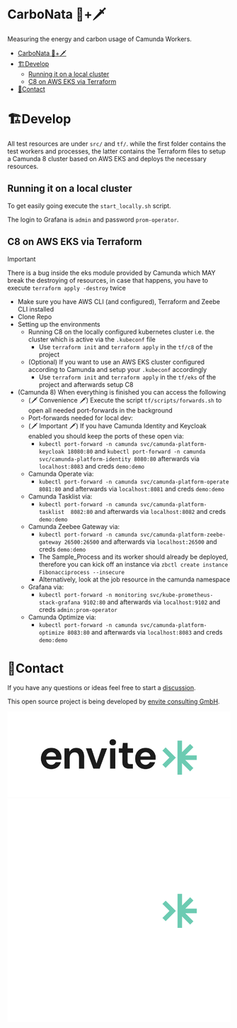 # CarboNata 🍝+🗡️

Measuring the energy and carbon usage of Camunda Workers.

<!-- TOC -->
* [CarboNata 🍝+🗡️](#carbonata-)
* [🏗Develop](#develop)
  * [Running it on a local cluster](#running-it-on-a-local-cluster)
  * [C8 on AWS EKS via Terraform](#c8-on-aws-eks-via-terraform)
* [📨Contact](#contact)
<!-- TOC -->

# 🏗Develop

All test resources are under `src/` and `tf/`. while the first folder contains the test workers and processes, the latter contains the Terraform files to setup a Camunda 8 cluster based on AWS EKS and deploys the necessary resources.

## Running it on a local cluster

To get easily going execute the `start_locally.sh` script.

The login to Grafana is `admin` and password `prom-operator`.

## C8 on AWS EKS via Terraform
> [!IMPORTANT]  
>  There is a bug inside the eks module provided by Camunda which MAY break the destroying of resources, in case that happens, you have to execute `terraform apply -destroy` twice

- Make sure you have AWS CLI (and configured), Terraform and Zeebe CLI installed
- Clone Repo
- Setting up the environments
  - Running C8 on the locally configured kubernetes cluster i.e. the cluster which is active via the ``.kubeconf`` file
    - Use ``terraform init`` and ``terraform apply`` in the ``tf/c8`` of the project
  - (Optional) If you want to use an AWS EKS cluster configured according to Camunda and setup your ``.kubeconf`` accordingly
    - Use ``terraform init`` and ``terraform apply`` in the ``tf/eks`` of the project and afterwards setup C8
- (Camunda 8) When everything is finished you can access the following
  - (🗡️ Convenience 🗡️) Execute the script ``tf/scripts/forwards.sh`` to open all needed port-forwards in the background
  - Port-forwards needed for local dev:
  - (🗡️ Important 🗡️) If you have Camunda Identity and Keycloak enabled you should keep the ports of these open via:
    - ``kubectl port-forward -n camunda svc/camunda-platform-keycloak 18080:80`` and ``kubectl port-forward -n camunda svc/camunda-platform-identity 8080:80`` afterwards via ``localhost:8083`` and creds ``demo:demo`` 
  - Camunda Operate via: 
    - ``kubectl port-forward -n camunda svc/camunda-platform-operate  8081:80`` and afterwards via ``localhost:8081`` and creds ``demo:demo``
  - Camunda Tasklist via: 
    - ``kubectl port-forward -n camunda svc/camunda-platform-tasklist  8082:80`` and afterwards via ``localhost:8082`` and creds ``demo:demo``
  - Camunda Zeebee Gateway via: 
    - ``kubectl port-forward -n camunda svc/camunda-platform-zeebe-gateway 26500:26500`` and afterwards via ``localhost:26500`` and creds ``demo:demo``
    - The Sample_Process and its worker should already be deployed, therefore you can kick off an instance via ``zbctl create instance Fibonacciprocess --insecure``
    - Alternatively, look at the job resource in the camunda namespace
  - Grafana via: 
    - ``kubectl port-forward -n monitoring svc/kube-prometheus-stack-grafana 9102:80`` and afterwards via ``localhost:9102`` and creds ``admin:prom-operator``
  - Camunda Optimize via: 
    - ``kubectl port-forward -n camunda svc/camunda-platform-optimize 8083:80`` and afterwards via ``localhost:8083`` and creds ``demo:demo``
  

# 📨Contact

If you have any questions or ideas feel free to start a [discussion](https://github.com/envite-consulting/CarboNata/discussions).

This open source project is being developed by [envite consulting GmbH](https://envite.de).

![envite consulting GmbH](assets/envite-black.png#gh-light-mode-only)
![envite consulting GmbH](assets/envite-white.png#gh-dark-mode-only)
